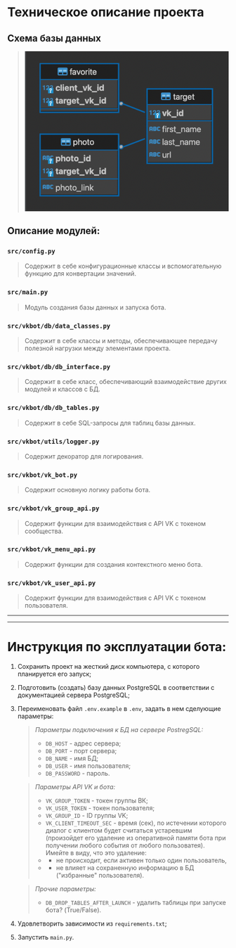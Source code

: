 # Техническое описание проекта

## Схема базы данных
>![alt-текст](/docs/img/db_schema_v5.png)

## Описание модулей:
### `src/config.py`
>Содержит в себе конфигурационные классы и вспомогательную функцию для конвертации значений.

### `src/main.py`
>Модуль создания базы данных и запуска бота.

### `src/vkbot/db/data_classes.py`
>Содержит в себе классы и методы, обеспечивающее передачу полезной нагрузки между элементами проекта.

### `src/vkbot/db/db_interface.py`
>Содержит в себе класс, обеспечивающий взаимодействие других модулей и классов с БД.

### `src/vkbot/db/db_tables.py`
>Содержит в себе SQL-запросы для таблиц базы данных.

### `src/vkbot/utils/logger.py`  
>Содержит декоратор для логирования.

### `src/vkbot/vk_bot.py`
>Содержит основную логику работы бота.

### `src/vkbot/vk_group_api.py`  
>Содержит функции для взаимодействия с API VK с токеном сообщества.

### `src/vkbot/vk_menu_api.py`
>Содержит функции для создания контекстного меню бота.

### `src/vkbot/vk_user_api.py`
>Содержит функции для взаимодействия с API VK с токеном пользователя.

---
---

# Инструкция по эксплуатации бота:
1. Сохранить проект на жесткий диск компьютера, с которого планируется его запуск;
2. Подготовить (создать) базу данных PostgreSQL в соответствии с документацией сервера PostgreSQL;
3. Переименовать файл `.env.example` в `.env`, задать в нем сделующие параметры:
 
    >*Параметры подключения к БД на сервере PostregSQL:*
    > - `DB_HOST` - адрес сервера;
    > - `DB_PORT` - порт сервера;
    > - `DB_NAME` - имя БД;
    > - `DB_USER` - имя пользователя;
    > - `DB_PASSWORD` - пароль.
    
   > *Параметры API VK и бота:*
    > - `VK_GROUP_TOKEN` - токен группы ВК;
    > - `VK_USER_TOKEN` - токен пользователя;
    > - `VK_GROUP_ID` - ID группы VK;
    > - `VK_CLIENT_TIMEOUT_SEC` - время (сек), по истечении которого диалог с клиентом будет считаться устаревшим (произойдет его удаление из оперативной памяти бота при получении любого события от любого пользоватея). Имейте в виду, что это удаление:
    > - + не происходит, если активен только один пользователь,
    > - + не влияет на сохраненную информацию в БД ("избранные" пользователя).
 
    >*Прочие параметры:*
    > - `DB_DROP_TABLES_AFTER_LAUNCH` - удалить таблицы при запуске бота? (True/False).

4. Удовлетворить зависимости из `requirements.txt`;
5. Запустить `main.py`.
